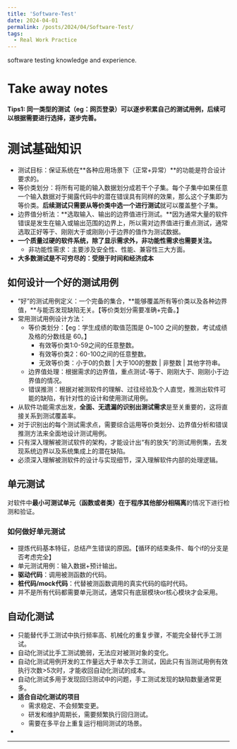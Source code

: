 ```yaml
---
title: 'Software-Test'
date: 2024-04-01
permalink: /posts/2024/04/Software-Test/
tags:
  - Real Work Practice
---
```


software testing knowledge and experience.

# Take away notes

**Tips1: 同一类型的测试（eg：网页登录）可以逐步积累自己的测试用例，后续可以根据需要进行选择，逐步完善。**

# 测试基础知识

* 测试目标：保证系统在**各种应用场景下（正常+异常）**的功能是符合设计要求的。
* 等价类划分：将所有可能的输入数据划分成若干个子集。每个子集中如果任意一个输入数据对于揭露代码中的潜在错误具有同样的效果，那么这个子集即为等价类。**后续测试只需要从等价类中选一个进行测试**就可以覆盖整个子集。
* 边界值分析法：**选取输入、输出的边界值进行测试。**因为通常大量的软件错误是发生在输入或输出范围的边界上，所以需对边界值进行重点测试，通常选取正好等于、刚刚大于或刚刚小于边界的值作为测试数据。
* **一个质量过硬的软件系统，除了显示需求外，非功能性需求也需要关注。**
  * 非功能性需求：主要涉及安全性、性能、兼容性三大方面。
* **大多数测试是不可穷尽的：受限于时间和经济成本**

## 如何设计一个好的测试用例

* “好”的测试用例定义：一个完备的集合，**能够覆盖所有等价类以及各种边界值，**与能否发现缺陷无关。【等价类划分需要准确+完备。】
* 常用测试用例设计方法：
  * 等价类划分：【eg：学生成绩的取值范围是 0~100 之间的整数，考试成绩及格的分数线是 60。】
    * 有效等价类1:0-59之间的任意整数。
    * 有效等价类2：60-100之间的任意整数。
    * 无效等价类：小于0的负数 | 大于100的整数 | 非整数 | 其他字符串。
  * 边界值处理：根据需求的边界值，重点测试-等于、刚刚大于、刚刚小于边界值的情况。
  * 错误推测：根据对被测软件的理解、过往经验及个人直觉，推测出软件可能的缺陷，有针对性的设计和使用测试用例。
* 从软件功能需求出发，**全面、无遗漏的识别出测试需求**是至关重要的，这将直接关系到测试覆盖率。
* 对于识别出的每个测试需求点，需要综合运用等价类划分、边界值分析和错误推测方法来全面地设计测试用例。
* 只有深入理解被测试软件的架构，才能设计出“有的放矢”的测试用例集，去发现系统边界以及系统集成上的潜在缺陷。
* 必须深入理解被测软件的设计与实现细节，深入理解软件内部的处理逻辑。

## 单元测试

对软件中**最小可测试单元（函数或者类）在于程序其他部分相隔离**的情况下进行检测和验证。

### 如何做好单元测试

* 提炼代码基本特征，总结产生错误的原因。【循环的结束条件、每个if的分支是否考虑完全】
* 单元测试用例：输入数据+预计输出。
* **驱动代码**：调用被测函数的代码。
* **桩代码/mock代码**：代替被测函数调用的真实代码的临时代码。
* 并不是所有代码都需要单元测试，通常只有底层模块or核心模块才会采用。

## 自动化测试

* 只能替代手工测试中执行频率高、机械化的重复步骤，不能完全替代手工测试。
* 自动化测试比手工测试脆弱，无法应对被测对象的变化。
* 自动化测试用例开发的工作量远大于单次手工测试，因此只有当测试用例有效执行次数>5次时，才能收回自动化测试的成本。
* 自动化测试多用于发现回归测试中的问题，手工测试发现的缺陷数量通常更多。
* **适合自动化测试的项目**
  * 需求稳定、不会频繁变更。
  * 研发和维护周期长，需要频繁执行回归测试。
  * 需要在多平台上重复运行相同测试的场景。
* 






------

